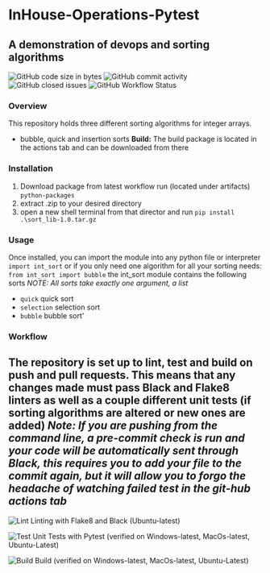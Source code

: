 # InHouse-Operations-Pytest
A demonstration of devops and sorting algorithms
---
![GitHub code size in bytes](https://img.shields.io/github/languages/code-size/ForrestSwift/inhouse-operations-pytest)
![GitHub commit activity](https://img.shields.io/github/commit-activity/m/ForrestSwift/inhouse-operations-pytest)
![GitHub closed issues](https://img.shields.io/github/issues-closed/ForrestSwift/inhouse-operations-pytest)
![GitHub Workflow Status](https://img.shields.io/github/workflow/status/ForrestSwift/inhouse-operations-pytest/Sort%20Lib)


### Overview
This repository holds three different sorting algorithms for integer arrays.
- bubble, quick and insertion sorts
**Build:** The build package is located in the actions tab and can be downloaded from there

### Installation
1. Download package from latest workflow run (located under artifacts) `python-packages`
2. extract .zip to your desired directory
3. open a new shell terminal from that director and run `pip install .\sort_lib-1.0.tar.gz`

### Usage
Once installed, you can import the module into any python file or interpreter
`import int_sort`
or if you only need one algorithm for all your sorting needs:
`from int_sort import bubble`
the int_sort module contains the following sorts
*NOTE: All sorts take exactly one argument, a list*
- `quick` quick sort
- `selection` selection sort
- `bubble` bubble sort'

### Workflow

The repository is set up to lint, test and build on push and pull requests. This means that any changes made must pass Black and Flake8 linters as well as a couple different unit tests (if sorting algorithms are altered or new ones are added)
*Note: If you are pushing from the command line, a pre-commit check is run and your code will be automatically sent through Black, this requires you to add your file to the commit again, but it will allow you to forgo the headache of watching failed test in the git-hub actions tab*
---
![Lint](https://github.com/ForrestSwift/inhouse-operations-pytest/actions/workflows/lint.yml/badge.svg) Linting with Flake8 and Black (Ubuntu-latest)

![Test](https://github.com/ForrestSwift/inhouse-operations-pytest/actions/workflows/test.yml/badge.svg) Unit Tests with Pytest (verified on Windows-latest, MacOs-latest, Ubuntu-Latest) 

![Build](https://github.com/ForrestSwift/inhouse-operations-pytest/actions/workflows/build.yml/badge.svg) Build (verified on Windows-latest, MacOs-latest, Ubuntu-Latest) 

